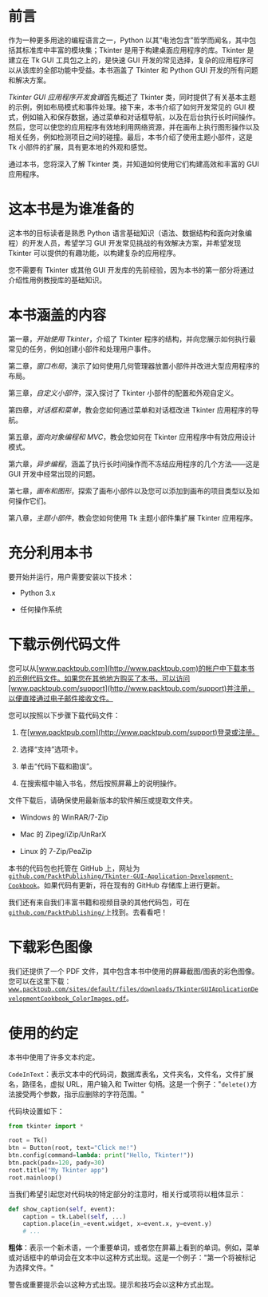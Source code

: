 # 前言

作为一种更多用途的编程语言之一，Python 以其“电池包含”哲学而闻名，其中包括其标准库中丰富的模块集；Tkinter 是用于构建桌面应用程序的库。Tkinter 是建立在 Tk GUI 工具包之上的，是快速 GUI 开发的常见选择，复杂的应用程序可以从该库的全部功能中受益。本书涵盖了 Tkinter 和 Python GUI 开发的所有问题和解决方案。

*Tkinter GUI 应用程序开发食谱*首先概述了 Tkinter 类，同时提供了有关基本主题的示例，例如布局模式和事件处理。接下来，本书介绍了如何开发常见的 GUI 模式，例如输入和保存数据，通过菜单和对话框导航，以及在后台执行长时间操作。然后，您可以使您的应用程序有效地利用网络资源，并在画布上执行图形操作以及相关任务，例如检测项目之间的碰撞。最后，本书介绍了使用主题小部件，这是 Tk 小部件的扩展，具有更本地的外观和感觉。

通过本书，您将深入了解 Tkinter 类，并知道如何使用它们构建高效和丰富的 GUI 应用程序。

# 这本书是为谁准备的

这本书的目标读者是熟悉 Python 语言基础知识（语法、数据结构和面向对象编程）的开发人员，希望学习 GUI 开发常见挑战的有效解决方案，并希望发现 Tkinter 可以提供的有趣功能，以构建复杂的应用程序。

您不需要有 Tkinter 或其他 GUI 开发库的先前经验，因为本书的第一部分将通过介绍性用例教授库的基础知识。

# 本书涵盖的内容

第一章，*开始使用 Tkinter*，介绍了 Tkinter 程序的结构，并向您展示如何执行最常见的任务，例如创建小部件和处理用户事件。

第二章，*窗口布局*，演示了如何使用几何管理器放置小部件并改进大型应用程序的布局。

第三章，*自定义小部件*，深入探讨了 Tkinter 小部件的配置和外观自定义。

第四章，*对话框和菜单*，教会您如何通过菜单和对话框改进 Tkinter 应用程序的导航。

第五章，*面向对象编程和 MVC*，教会您如何在 Tkinter 应用程序中有效应用设计模式。

第六章，*异步编程*，涵盖了执行长时间操作而不冻结应用程序的几个方法——这是 GUI 开发中经常出现的问题。

第七章，*画布和图形*，探索了画布小部件以及您可以添加到画布的项目类型以及如何操作它们。

第八章，*主题小部件*，教会您如何使用 Tk 主题小部件集扩展 Tkinter 应用程序。

# 充分利用本书

要开始并运行，用户需要安装以下技术：

+   Python 3.x

+   任何操作系统

# 下载示例代码文件

您可以从[www.packtpub.com](http://www.packtpub.com)的帐户中下载本书的示例代码文件。如果您在其他地方购买了本书，可以访问[www.packtpub.com/support](http://www.packtpub.com/support)并注册，以便直接通过电子邮件接收文件。

您可以按照以下步骤下载代码文件：

1.  在[www.packtpub.com](http://www.packtpub.com/support)登录或注册。

1.  选择“支持”选项卡。

1.  单击“代码下载和勘误”。

1.  在搜索框中输入书名，然后按照屏幕上的说明操作。

文件下载后，请确保使用最新版本的软件解压或提取文件夹。

+   Windows 的 WinRAR/7-Zip

+   Mac 的 Zipeg/iZip/UnRarX

+   Linux 的 7-Zip/PeaZip

本书的代码包也托管在 GitHub 上，网址为[`github.com/PacktPublishing/Tkinter-GUI-Application-Development-Cookbook`](https://github.com/PacktPublishing/Tkinter-GUI-Application-Development-Cookbook)。如果代码有更新，将在现有的 GitHub 存储库上进行更新。

我们还有来自我们丰富书籍和视频目录的其他代码包，可在[`github.com/PacktPublishing/`](https://github.com/PacktPublishing/)上找到。去看看吧！

# 下载彩色图像

我们还提供了一个 PDF 文件，其中包含本书中使用的屏幕截图/图表的彩色图像。您可以在这里下载：[`www.packtpub.com/sites/default/files/downloads/TkinterGUIApplicationDevelopmentCookbook_ColorImages.pdf`](https://www.packtpub.com/sites/default/files/downloads/TkinterGUIApplicationDevelopmentCookbook_ColorImages.pdf)。

# 使用的约定

本书中使用了许多文本约定。

`CodeInText`：表示文本中的代码词，数据库表名，文件夹名，文件名，文件扩展名，路径名，虚拟 URL，用户输入和 Twitter 句柄。这是一个例子："`delete()`方法接受两个参数，指示应删除的字符范围。"

代码块设置如下：

```py
from tkinter import * 

root = Tk() 
btn = Button(root, text="Click me!") 
btn.config(command=lambda: print("Hello, Tkinter!"))
btn.pack(padx=120, pady=30)
root.title("My Tkinter app")
root.mainloop()
```

当我们希望引起您对代码块的特定部分的注意时，相关行或项将以粗体显示：

```py
def show_caption(self, event):
    caption = tk.Label(self, ...)
    caption.place(in_=event.widget, x=event.x, y=event.y)
    # ...
```

**粗体**：表示一个新术语，一个重要单词，或者您在屏幕上看到的单词。例如，菜单或对话框中的单词会在文本中以这种方式出现。这是一个例子："第一个将被标记为选择文件。"

警告或重要提示会以这种方式出现。提示和技巧会以这种方式出现。
